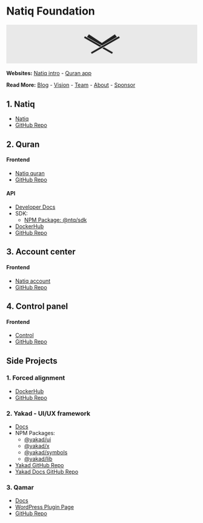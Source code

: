 # Natiq Foundation

![Natiq logo on header](/profile/header.png "Natiq")

**Websites:** [Natiq intro](https://natiq.net) - [Quran app](https://quran.natiq.net)

**Read More:** [Blog](https://blog.natiq.net) - [Vision](https://blog.natiq.net/vision) - [Team](https://blog.natiq.net/team) - [About](https://blog.natiq.net/about) - [Sponsor](https://blog.natiq.net/sponsor)

## 1. Natiq
- [Natiq](https://natiq.net)
- [GitHub Repo](https://github.com/NatiqQuran/natiq-frontend)

## 2. Quran
#### Frontend
- [Natiq quran](https://quran.natiq.net)
- [GitHub Repo](https://github.com/NatiqQuran/quran-frontend)
#### API
- [Developer Docs](https://developer.natiq.net)
- SDK:
  - [NPM Package: @ntq/sdk](https://www.npmjs.com/package/@ntq/sdk)
- [DockerHub](https://hub.docker.com/r/natiqquran/nq-api)
- [GitHub Repo](https://github.com/NatiqQuran/quran-api)

## 3. Account center
#### Frontend
- [Natiq account](https://account.natiq.net)
- [GitHub Repo](https://github.com/NatiqQuran/account-frontend)

## 4. Control panel
#### Frontend
- [Control](https://control.natiq.net)
- [GitHub Repo](https://github.com/NatiqQuran/natiq-control)

## Side Projects

### 1. Forced alignment
- [DockerHub](https://hub.docker.com/r/natiqquran/forced-alignment)
- [GitHub Repo](https://github.com/NatiqQuran/sdk-generator)

### 2. Yakad - UI/UX framework
- [Docs](https://yakad.natiq.net)
- NPM Packages:
  - [@yakad/ui](https://www.npmjs.com/package/@yakad/ui)
  - [@yakad/x](https://www.npmjs.com/package/@yakad/x)
  - [@yakad/symbols](https://www.npmjs.com/package/@yakad/symbols)
  - [@yakad/lib](https://www.npmjs.com/package/@yakad/lib)
- [Yakad GitHub Repo](https://github.com/NatiqQuran/yakad)
- [Yakad Docs GitHub Repo](https://github.com/NatiqQuran/yakad-docs)

### 3. Qamar
- [Docs](https://qamar.natiq.net)
- [WordPress Plugin Page](https://wordpress.org/plugins/qamar)
- [GitHub Repo](https://github.com/NatiqQuran/qamar)
